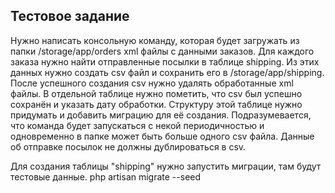 ## Тестовое задание
Нужно написать консольную команду, которая будет загружать из папки /storage/app/orders xml файлы с данными заказов. Для каждого заказа нужно найти отправленные посылки в таблице shipping. Из этих данных нужно создать csv файл и сохранить его в /storage/app/shipping. После успешного создания csv нужно удалять обработанные xml файлы. В отдельной таблице нужно пометить, что csv был успешно сохранён и указать дату обработки. Структуру этой таблице нужно придумать и добавить миграцию для её создания. Подразумевается, что команда будет запускаться с некой периодичностью и одновременно в папке может быть больше одного csv файла. Данные об отправке посылок не должны дублироваться в csv.

Для создания таблицы "shipping" нужно запустить миграции, там будут тестовые данные.
php artisan migrate --seed
